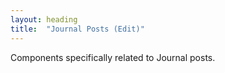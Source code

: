 ```yaml
---
layout: heading
title:  "Journal Posts (Edit)"
---
```


Components specifically related to Journal posts.
